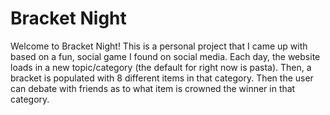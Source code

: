 # Bracket Night

Welcome to Bracket Night! This is a personal project that I came up with based on a fun, social game I found on social media. 
Each day, the website loads in a new topic/category (the default for right now is pasta). Then, a bracket is populated with 8 different
items in that category. Then the user can debate with friends as to what item is crowned the winner in that category.
